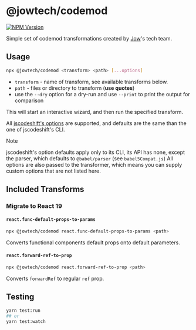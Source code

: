 # @jowtech/codemod

[![NPM Version](https://img.shields.io/npm/v/%40jowtech%2Fcodemod?style=for-the-badge&logo=npm&color=%23cb3837&cacheSeconds=60)](https://www.npmjs.com/package/@jowtech/codemod)

Simple set of codemod transformations created by [Jow](https://jow.com)'s tech team.

## Usage

```sh
npx @jowtech/codemod <transform> <path> [...options]
```

- `transform` - name of transform, see available transforms below.
- `path` - files or directory to transform (**use quotes**)
- use the `--dry` option for a dry-run and use `--print` to print the output for comparison

This will start an interactive wizard, and then run the specified transform.

All [jscodeshift's options](https://github.com/facebook/jscodeshift?tab=readme-ov-file#usage-cli) are supported, and defaults are the same than the one of jscodeshift's CLI.

> [!NOTE]
> jscodeshift's option defaults apply only to its CLI, its API has none, except the parser, which defaults to `@babel/parser` (see `babel5Compat.js`)
> All options are also passed to the transformer, which means you can supply custom options that are not listed here.

## Included Transforms

### Migrate to React 19

#### `react.func-default-props-to-params`

```sh
npx @jowtech/codemod react.func-default-props-to-params <path>
```

Converts functional components default props onto default parameters.

#### `react.forward-ref-to-prop`

```sh
npx @jowtech/codemod react.forward-ref-to-prop <path>
```

Converts `forwardRef` to regular `ref` prop.

## Testing

```sh
yarn test:run
## or
yarn test:watch
```
